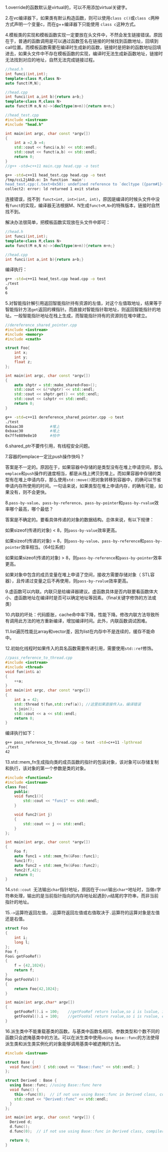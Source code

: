 1.override的函数默认是virtual的，可以不用添加virtual关键字。

2.在vc编译器下，如果类有默认构造函数，则可以使用`class c()`或`class c`两种方式声明一个变量c，而在g++编译器下只能使用 `class c`这种方式。

4.模板类的实现和模板函数实现一定要放在头文件中，不然会发生链接错误。原因在于，普通的函数调用是可以通过函数签名在链接的时候找到函数地址，回填到call位置。而模板函数需要在编译时生成新的函数，链接时是把新的函数地址回填进去，如果头文件中不存在模板函数的实现，编译时无法生成新函数地址，链接时无法找到对应的地址，自然无法完成链接过程。

```c++
//head.h
int funci(int,int);
template<class M,class N>
auto funct(M,N);
```

```c++
//head.cpp
int funci(int a,int b){return a+b;}
template<class M,class N>
auto funct(M m,N n)->(decltype(m+n)){return m+n;}
```

```c++
//head_test.cpp
#include <iostream>
#include "head.h"

int main(int argc, char const *argv[])
{
    int a =2,b =4;
    std::cout << funci(a,b) << std::endl;
    std::cout << funct(a,b) << std::endl;
    return 0;
}
//g++ -std=c++11 main.cpp head.cpp -o test
```

```bash
g++ -std=c++11 head_test.cpp head.cpp -o test
/tmp/ccL2jAkD.o: In function `main':
head_test.cpp:(.text+0x50): undefined reference to `decltype ({parm#1}+{parm#2}) funct<int, int>(int, int)'
collect2: error: ld returned 1 exit status
```

连接错误，找不到` funct<int, int>(int, int)`，原因是编译的时候头文件中没有`funct`的实现，编译器无法根据M、N生成`funct<M,N>`的特殊版本，链接时自然找不到。

解决办法很简单，把模板函数实现放在头文件中即可：

```c++
//head.h
int funci(int,int);
template<class M,class N>
auto funct(M m,N n)->(decltype(m+n)){return m+n;}
```

```c++
//head.cpp
int funci(int a,int b){return a+b;}
```

编译执行：

```bash
g++ -std=c++11 head_test.cpp head.cpp -o test 
./test 
6
6
```

5.对智能指针解引用返回智能指针持有资源的左值，对这个左值取地址，结果等于智能指针方法`get`返回的裸指针。而直接对智能指针取地址，则返回智能指针的地址。一般智能指针地址在栈上生成，而智能指针持有的资源则在堆中建立。

```c++
//dereference_shared_pointer.cpp
#include <iostream>
#include <memory>
#include <cmath>

struct Foo{
    int x;
    int y;
    float z;
};

int main(int argc, char const *argv[])
{
    auto shptr = std::make_shared<Foo>();
    std::cout << &(*shptr) << std::endl;
    std::cout << shptr.get() << std::endl;
    std::cout << &shptr << std::endl;
    return 0;
}
```

```bash
g++ -std=c++11 dereference_shared_pointer.cpp -o test
./test
0xbaac30   			#堆上
0xbaac30			#堆上
0x7ffe889e8e10		#栈中
```

6.shared_ptr不要传引用，有线程安全问题。

7.容器的emplace一定比push操作快吗？

答案是不一定的。原因在于，如果容器中存储的是类型没有在堆上申请空间，那么`emplace`和`push`操作的速度相当，都是从栈上拷贝到堆上。而如果容器中存储的类型有在堆上申请内存，那么使用`std::move()`把对象转移到容器中，的确可以节省申请内存所使用的时间。一句话来说，如果类型在堆上申请内存，的确有可能，如果没有，则不会更快。

8.`pass-by-value`、`pass-by-reference`、`pass-by-pointer`和`pass-by-rvalue`效率哪个最高，哪个最低？

答案是不确定的。要看具体传递的对象的数据结构。总体来说，有以下规律：

如果sizeof(传递的对象) < 8，则`pass-by-value`效率更高。

如果sizeof(传递的对象) = 8，则`pass-by-value`、`pass-by-reference`和`pass-by-pointer`效率相当。（64位系统）

如果如果sizeof(传递的对象) > 8，则`pass-by-reference`和`pass-by-pointer`效率更高。

如果对象中包含的成员变量在堆上申请了空间，接收方需要存储对象（ STL容器），且传递过变量之后不再使用，则`pass-by-rvalue`效率更高。

9.虚函数可以内联。内联只是给编译器建议。虚函数具体是否内联要看函数体大小、虚函数地址在编译时是否可以确定地址等因素。（final关键字修饰的方法或类）

10.内联的坏处：代码膨胀，cache命中率下降，性能下降。修改内联方法导致所有调用此方法的地方重新编译，增加编译时间。此外，内联函数调试困难。 

11.list遍历性能比array和vector差，因为list在内存中不是连续的，缓存不能命中。

12.初始化线程时如果传入的具名函数需要传递引用，需要使用`std::ref`修饰。

```c++
//pass_reference_to_thread.cpp
#include <iostream>
#include <thread>
void fun(int& a)
{
    ++a;
}
int main(int argc, char const *argv[])
{
    int a = 42;
    std::thread t(fun,std::ref(a)); //这里如果直接传入a，编译错误
    t.join();
    std::cout << a << std::endl;
    return 0;
}
```

编译执行如下：

```bash
g++ pass_reference_to_thread.cpp -o test -std=c++11 -lpthread
./test
42
```

13.std::mem_fn生成指向类的成员函数的指针的包装对象，该对象可以存储复制和执行，该对象的第一个参数是类的对象。

```c++
#include <functional>
#include <iostream>
class Foo{
    public:
    void func1(){
        std::cout << "func1" << std::endl;
    }

    void func2(int j)
    {
        std::cout << j << std::endl;
    }
};

int main(int argc, char const *argv[])
{
    Foo f;
    auto func1 = std::mem_fn(&Foo::func1);
    func1(f);
    auto func2 = std::mem_fn(&Foo::func2);
    func2(f,42);
    return 0;
}
```

14.`std::cout `无法输出`char`指针地址，原因在于`cout`输出`char*`地址时，当做`c`字符串处理，输出的是当前指针指向的内存地址起遇到`\n`结尾的字符串，而非当前指针的地址。

15.`->`运算符返回左值，`.`运算符返回左值或右值取决于`.`运算符的运算对象是左值还是右值。

```c++
struct Foo
{
    int i;
    long l;
};
Foo f;
Foo& getFooRef()
{
    f = {42,1024};
    return f;
}
Foo getFooVal()
{
    return Foo{42,1024};
}

int main(int argc,char* argv[])
{
    getFooRef().i = 100;	//getFooRef return lvalue,so i is lvalue, it's OK
    getFooVal().i = 100;	//getFooVal return rvalue,so i is rvalue, cannot be assigned
}
```

16.派生类中不能重载基类的函数。与基类中函数名相同、参数类型和个数不同的函数只会遮掩基类中的方法。可以在派生类中使用`using Base::func`的方法使得派生类和派生类实例化的对象能够调用基类中被遮掩的方法。

```C++
#include <iostream>

struct Base {
  void func(int) { std::cout << "Base::func" << std::endl; }
};

struct Derived : Base {
  using Base::func; //using Base::func here
  void func() {
    this->func(0);  // if not use using Base::func in Derived class, compiler error
    std::cout << "Derived::func" << std::endl;
  }
};

int main(int argc, char const *argv[]) {
  Derived d;
  d.func();
  d.func(0);  // if not use using Base::func in Derived class, compiler error

  return 0;
}
```


